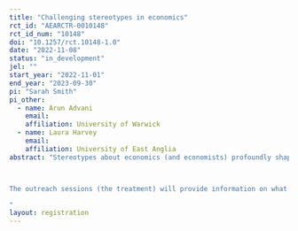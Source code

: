 ```yaml
---
title: "Challenging stereotypes in economics"
rct_id: "AEARCTR-0010148"
rct_id_num: "10148"
doi: "10.1257/rct.10148-1.0"
date: "2022-11-08"
status: "in_development"
jel: ""
start_year: "2022-11-01"
end_year: "2023-09-30"
pi: "Sarah Smith"
pi_other:
  - name: Arun Advani
    email: 
    affiliation: University of Warwick
  - name: Laura Harvey
    email: 
    affiliation: University of East Anglia
abstract: "Stereotypes about economics (and economists) profoundly shape who chooses to study the subject both in school (at age 16) and at university (at age 18) and are a key factor in explaining the lack of diversity in who studies the subject. Our assumption is that, in the absence of these stereotypes, more young people would be interested in studying economics. This project will deliver in-school outreach sessions to people who have never studied economics with the aim of challenging prevailing stereotypes.

The outreach sessions (the treatment) will provide information on what economics is about, and what types of jobs you can do with an economics degree. They will emphasize the subject’s breadth and real-world relevance. The treatment also involves a role model in the form of a current economics student (an economics “champion”) who will deliver the information. The role model will have a direct effect of challenging the stereotype of economists and a reinforcement effect on the information treatment by making the session more engaging. We will test the effect of the sessions on perceptions and intentions and, later, on subject choices.  
"
layout: registration
---
```


